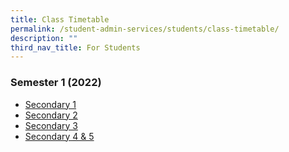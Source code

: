 ```yaml
---
title: Class Timetable
permalink: /student-admin-services/students/class-timetable/
description: ""
third_nav_title: For Students
---
```

### Semester 1 (2022)

* [Secondary 1](/files/TT_2022-Sem1_30Dec_S1.pdf)
* [Secondary 2](/files/TT_2022-Sem1_30Dec_S2.pdf)
* [Secondary 3](/files/TT_2022-Sem1_30Dec_S3.pdf)
* [Secondary 4 & 5](/files/TT_2022-Sem1_04Jan_S45.pdf)